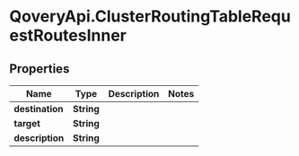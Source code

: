 # QoveryApi.ClusterRoutingTableRequestRoutesInner

## Properties

Name | Type | Description | Notes
------------ | ------------- | ------------- | -------------
**destination** | **String** |  | 
**target** | **String** |  | 
**description** | **String** |  | 


